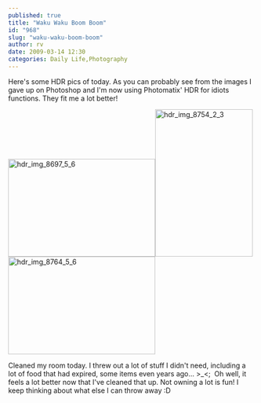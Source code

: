 ```yaml
---
published: true
title: "Waku Waku Boom Boom"
id: "968"
slug: "waku-waku-boom-boom"
author: rv
date: 2009-03-14 12:30
categories: Daily Life,Photography
---
```

Here's some HDR pics of today. As you can probably see from the images I gave up on Photoshop and I'm now using Photomatix' HDR for idiots functions. They fit me a lot better!

<a href="https://s3.amazonaws.com/cfwblog/uploads/2009/03/hdr_img_8697_5_6.jpg"><img class="aligncenter size-medium wp-image-969" title="hdr_img_8697_5_6" src="https://s3.amazonaws.com/cfwblog/uploads/2009/03/hdr_img_8697_5_6.jpg?w=300" alt="hdr_img_8697_5_6" width="300" height="199" /></a><a href="https://s3.amazonaws.com/cfwblog/uploads/2009/03/hdr_img_8754_2_3.jpg"><img class="aligncenter size-medium wp-image-970" title="hdr_img_8754_2_3" src="https://s3.amazonaws.com/cfwblog/uploads/2009/03/hdr_img_8754_2_3.jpg?w=199" alt="hdr_img_8754_2_3" width="199" height="300" /></a><a href="https://s3.amazonaws.com/cfwblog/uploads/2009/03/hdr_img_8764_5_6.jpg"><img class="aligncenter size-medium wp-image-971" title="hdr_img_8764_5_6" src="https://s3.amazonaws.com/cfwblog/uploads/2009/03/hdr_img_8764_5_6.jpg?w=300" alt="hdr_img_8764_5_6" width="300" height="199" /></a>

Cleaned my room today. I threw out a lot of stuff I didn't need, including a lot of food that had expired, some items even years ago... &gt;_&lt;;  Oh well, it feels a lot better now that I've cleaned that up. Not owning a lot is fun! I keep thinking about what else I can throw away :D